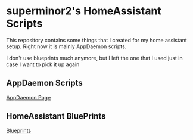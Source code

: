 # superminor2's HomeAssistant Scripts
This repository contains some things that I created for my home assistant setup. 
Right now it is mainly AppDaemon scripts. 

I don't use blueprints much anymore, but I left the one that I used just in case I want to pick it up again

## AppDaemon Scripts
[AppDaemon Page](appdaemon/)

## HomeAssistant BluePrints
[Blueprints](blueprints/)

